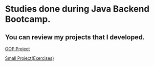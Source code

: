 # Studies done during Java Backend Bootcamp.

## You can review my projects that I developed.
[OOP Project](https://github.com/cagrikucukbesleme/JavaBackendBootcamp/tree/master/OopProjects/src)


[Small Project(Exercises)](https://github.com/cagrikucukbesleme/JavaBackendBootcamp/tree/master/SmalProjects/src)
